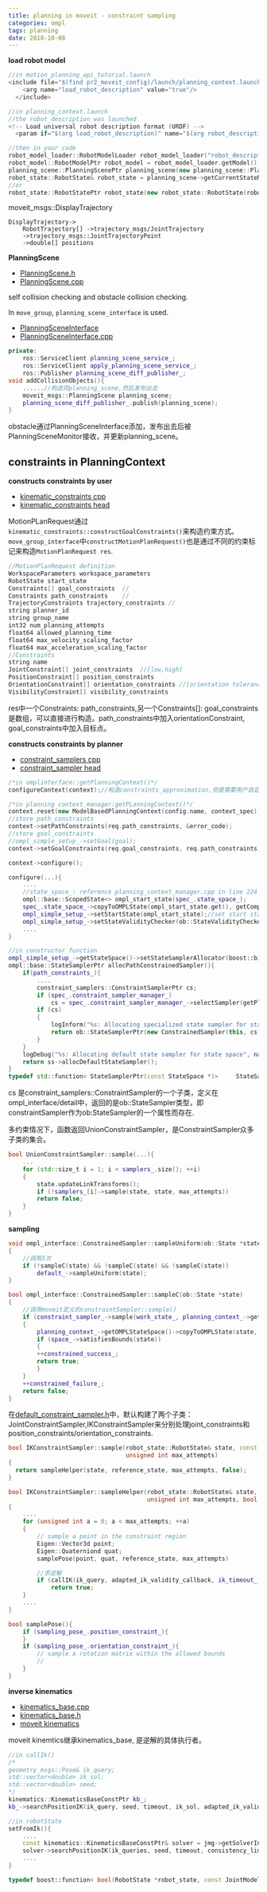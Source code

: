 ```yaml
---
title: planning in moveit - constraint sampling 
categories: ompl
tags: planning
date: 2018-10-08
---
```


**load robot model**

```c++
//in motion_planning_api_tutorial.launch
<include file="$(find pr2_moveit_config)/launch/planning_context.launch">
    <arg name="load_robot_description" value="true"/>
  </include>

//in planning_context.launch
//the robot_description was launched
<!-- Load universal robot description format (URDF) -->
  <param if="$(arg load_robot_description)" name="$(arg robot_description)" command="$(find xacro)/xacro --inorder '$(find pr2_description)/robots/pr2_no_kinect.urdf.xacro'"/>

//then in your code
robot_model_loader::RobotModelLoader robot_model_loader("robot_description");
robot_model::RobotModelPtr robot_model = robot_model_loader.getModel();
planning_scene::PlanningScenePtr planning_scene(new planning_scene::PlanningScene(robot_model));
robot_state::RobotState& robot_state = planning_scene->getCurrentStateNonConst();
//or
robot_state::RobotStatePtr robot_state(new robot_state::RobotState(robot_model));
```

moveit_msgs::DisplayTrajectory

```
DisplayTrajectory->
    RobotTrajectory[] ->trajectory_msgs/JointTrajectory
    ->trajectory_msgs::JointTrajectoryPoint
    ->double[] positions

```

**PlanningScene**

- [PlanningScene.h](https://github.com/ros-planning/moveit/blob/kinetic-devel/moveit_core/planning_scene/include/moveit/planning_scene/planning_scene.h)
- [PlanningScene.cpp](https://github.com/ros-planning/moveit/blob/kinetic-devel/moveit_core/planning_scene/src/planning_scene.cpp)

self collision checking and obstacle collision checking.

In `move_group`, `planning_scene_interface` is used.

- [PlanningSceneInterface](https://github.com/ros-planning/moveit/blob/54d516a4e6fdc5db9dfcba4da9e916d807ea312a/moveit_ros/planning_interface/planning_scene_interface/src/planning_scene_interface.cpp)
- [PlanningSceneInterface.cpp](https://github.com/ros-planning/moveit/blob/54d516a4e6fdc5db9dfcba4da9e916d807ea312a/moveit_ros/planning_interface/planning_scene_interface/src/planning_scene_interface.cpp)

```c++
private:
    ros::ServiceClient planning_scene_service_;
    ros::ServiceClient apply_planning_scene_service_;
    ros::Publisher planning_scene_diff_publisher_;
void addCollisionObjects(){
    ......//构造完planning_scene,然后发布出去
    moveit_msgs::PlanningScene planning_scene;
    planning_scene_diff_publisher_.publish(planning_scene);
}
```

obstacle通过PlanningSceneInterface添加，发布出去后被PlanningSceneMonitor接收，并更新planning_scene。

## constraints in PlanningContext

**constructs constraints by user**

- [kinematic_constraints cpp](https://github.com/kunal15595/ros/tree/master/moveit/src/moveit_core/kinematic_constraints/src)
- [kinematic_constraints head](https://github.com/kunal15595/ros/tree/master/moveit/src/moveit_core/kinematic_constraints/include/moveit/kinematic_constraints)


MotionPLanRequest通过`kinematic_constraints::constructGoalConstraints()`来构造约束方式。`move_group_interface`中`constructMotionPlanRequest()`也是通过不同的约束标记来构造`MotionPlanRequest res`.

```c++
//MotionPlanRequest definition
WorkspaceParameters workspace_parameters
RobotState start_state
Constraints[] goal_constraints  //
Constraints path_constraints	//
TrajectoryConstraints trajectory_constraints //
string planner_id
string group_name
int32 num_planning_attempts
float64 allowed_planning_time
float64 max_velocity_scaling_factor
float64 max_acceleration_scaling_factor
//Constraints
string name
JointConstraint[] joint_constraints  //[low,high]
PositionConstraint[] position_constraints
OrientationConstraint[] orientation_constraints //[orientation tolerance]
VisibilityConstraint[] visibility_constraints
```

res中一个Constraints: path_constraints,另一个Constraints[]: goal_constraints是数组，可以直接进行构造。path_constraints中加入orientationConstraint, goal_constraints中加入目标点。

**constructs constraints by planner**

- [constraint_samplers cpp](https://github.com/ros-planning/moveit/tree/kinetic-devel/moveit_core/constraint_samplers/src)
- [constraint_sampler head](https://github.com/ros-planning/moveit/tree/kinetic-devel/moveit_core/constraint_samplers/include/moveit/constraint_samplers)

```c++
/*in omplinterface::getPlanningContext()*/
configureContext(context);//构造constraints_approximation,但是需要用户自定义，默认没有

/*in planning context_manager:getPLanningContext()*/
context.reset(new ModelBasedPlanningContext(config.name, context_spec));//会处理path_constraints.
//store path_constraints
context->setPathConstraints(req.path_constraints, &error_code);
//store goal_constraints
//ompl_simple_setup_->setGoal(goal);
context->setGoalConstraints(req.goal_constraints, req.path_constraints, &error_code);

context->configure();
```
```c++
configure(...){
    ....
    //state_space_: reference planning_context_manager.cpp in line 224
    ompl::base::ScopedState<> ompl_start_state(spec_.state_space_);
    spec_.state_space_->copyToOMPLState(ompl_start_state.get(), getCompleteInitialRobotState());
    ompl_simple_setup_->setStartState(ompl_start_state);//set start state
    ompl_simple_setup_->setStateValidityChecker(ob::StateValidityCheckerPtr(new StateValidityChecker(this)));//set default validity checker
    ....
}
```
```c++
//in constructor function
ompl_simple_setup_->getStateSpace()->setStateSamplerAllocator(boost::bind(&ModelBasedPlanningContext::allocPathConstrainedSampler, this, _1));
ompl::base::StateSamplerPtr allocPathConstrainedSampler(){
    if(path_constraints_){
        ....
        constraint_samplers::ConstraintSamplerPtr cs;
        if (spec_.constraint_sampler_manager_)
            cs = spec_.constraint_sampler_manager_->selectSampler(getPlanningScene(), getGroupName(), path_constraints_->getAllConstraints());
        if (cs)
        {
            logInform("%s: Allocating specialized state sampler for state space", name_.c_str());
            return ob::StateSamplerPtr(new ConstrainedSampler(this, cs));
        }
    }
    logDebug("%s: Allocating default state sampler for state space", name_.c_str());
    return ss->allocDefaultStateSampler();
}
typedef std::function< StateSamplerPtr(const StateSpace *)> 	StateSamplerAllocator;
```

cs 是constraint_samplers::ConstraintSampler的一个子类，定义在ompl_interface/detail中，返回的是ob::StateSampler类型，即constraintSampler作为ob:StateSampler的一个属性而存在. 

多约束情况下，函数返回UnionConstraintSampler，是ConstraintSampler众多子类的集合。

```c++
bool UnionConstraintSampler::sample(...){
    ...
    for (std::size_t i = 1; i < samplers_.size(); ++i)
    {
        state.updateLinkTransforms();
        if (!samplers_[i]->sample(state, state, max_attempts))
        return false;
    }
}
```


**sampling** 


```c++
void ompl_interface::ConstrainedSampler::sampleUniform(ob::State *state)
{
    //调用3次
    if (!sampleC(state) && !sampleC(state) && !sampleC(state))
        default_->sampleUniform(state);
}

bool ompl_interface::ConstrainedSampler::sampleC(ob::State *state)
{
    //调用moveit定义的constraintSampler::sample()
    if (constraint_sampler_->sample(work_state_, planning_context_->getCompleteInitialRobotState(), planning_context_->getMaximumStateSamplingAttempts()))
    {
        planning_context_->getOMPLStateSpace()->copyToOMPLState(state, work_state_);
        if (space_->satisfiesBounds(state))
        {
        ++constrained_success_;
        return true;
        }
    }
    ++constrained_failure_;
    return false;
}
```

在[default_constraint_sampler.h](https://github.com/ros-planning/moveit/blob/kinetic-devel/moveit_core/constraint_samplers/include/moveit/constraint_samplers/default_constraint_samplers.h)中，默认构建了两个子类：JointConstraintSampler,IKConstraintSampler来分别处理joint_constraints和position_constraints/orientation_constraints.

```c++
bool IKConstraintSampler::sample(robot_state::RobotState& state, const robot_state::RobotState& reference_state,
                                 unsigned int max_attempts)
{
  return sampleHelper(state, reference_state, max_attempts, false);
}

bool IKConstraintSampler::sampleHelper(robot_state::RobotState& state, const robot_state::RobotState& reference_state,
                                       unsigned int max_attempts, bool project)
{
    ....
    for (unsigned int a = 0; a < max_attempts; ++a)
    {
        // sample a point in the constraint region
        Eigen::Vector3d point;
        Eigen::Quaterniond quat;
        samplePose(point, quat, reference_state, max_attempts)

        //求逆解
        if (callIK(ik_query, adapted_ik_validity_callback, ik_timeout_, state, project && a == 0))
            return true;
    }
    ....
}

bool samplePose(){
    if (sampling_pose_.position_constraint_){
    }
    if (sampling_pose_.orientation_constraint_){
        // sample a rotation matrix within the allowed bounds
        //
    }
}
```

**inverse kinematics**

- [kinematics_base.cpp](https://github.com/ros-planning/moveit/blob/kinetic-devel/moveit_core/kinematics_base/src/kinematics_base.cpp)
- [kinematics_base.h](https://github.com/ros-planning/moveit/blob/kinetic-devel/moveit_core/kinematics_base/include/moveit/kinematics_base/kinematics_base.h)
- [moveit kinematics](https://github.com/ros-planning/moveit/tree/kinetic-devel/moveit_kinematics)

moveit kinemtics继承kinematics_base, 是逆解的具体执行者。

```c++
//in callIk()
/*
geometry_msgs::Pose& ik_query;
std::vector<double> ik_sol;
std::vector<double> seed;
*/
kinematics::KinematicsBaseConstPtr kb_; 
kb_->searchPositionIK(ik_query, seed, timeout, ik_sol, adapted_ik_validity_callback, error)

//in robotState
setFromIk(){
    ....
    const kinematics::KinematicsBaseConstPtr& solver = jmg->getSolverInstance();
    solver->searchPositionIK(ik_queries, seed, timeout, consistency_limits, ik_sol, ik_callback_fn, error, options,this);
    ....
}
```

```c++
typedef boost::function< bool(RobotState *robot_state, const JointModelGroup *joint_group, const double *joint_group_variable_values)> 	GroupStateValidityCallbackFn;
```






